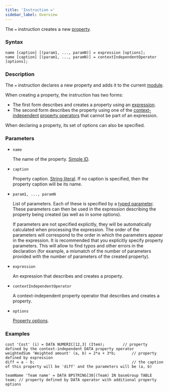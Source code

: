 ```yaml
---
title: 'Instruction ='
sidebar_label: Overview
---
```


The `=` instruction creates a new [property](Properties.md).

### Syntax

    name [caption] [(param1, ..., paramN)] = expression [options];
    name [caption] [(param1, ..., paramN)] = contextIndependentOperator [options];

### Description

The `=` instruction declares a new property and adds it to the current [module](Modules.md).

When creating a property, the instruction has two forms:

- The first form describes and creates a property using an [expression](Expression.md). 
- The second form describes the property using one of the [context-independent](Property_operators.md#contextindependent) [property operators](Property_operators.md) that cannot be part of an expression.

When declaring a property, its set of options can also be specified.   

### Parameters

- `name`

    The name of the property. [Simple ID](IDs.md#id-broken).

- `caption`

    Property caption. [String literal](Literals.md#strliteral-broken). If no caption is specified, then the property caption will be its name.  

- `param1, ..., paramN`

    List of parameters. Each of these is specified by a [typed parameter](IDs.md#paramid-broken). These parameters can then be used in the expression describing the property being created (as well as in some options).

    If parameters are not specified explicitly, they will be automatically calculated when processing the expression. The order of the parameters will correspond to the order in which the parameters appear in the expression. It is recommended that you explicitly specify property parameters. This will allow to find typos and other errors in the declaration (for example, a mismatch of the number of parameters provided with the number of parameters of the created property).

- `expression`

    An expression that describes and creates a property. 

- `contextIndependentOperator`

    A context-independent property operator that describes and creates a property. 

- `options`

    [Property options](Property_options.md). 

### Examples

```lsf
cost 'Cost' (i) = DATA NUMERIC[12,3] (Item);		// property defined by the context-independent DATA property operator
weightedSum 'Weighted amount' (a, b) = 2*a + 3*b; 		// property defined by expression
diff = a - b; 											// the caption of this property will be 'diff' and the parameters will be (a, b)

teamName 'Team name' = DATA BPSTRING[30](Team) IN baseGroup TABLE team; // property defined by DATA operator with additional property options
```
